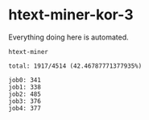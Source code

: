 # htext-miner-kor-3

Everything doing here is automated.

```
htext-miner

total: 1917/4514 (42.46787771377935%)

job0: 341
job1: 338
job2: 485
job3: 376
job4: 377
```